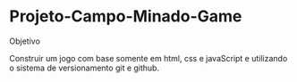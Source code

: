 # Projeto-Campo-Minado-Game

Objetivo 

Construir um jogo com base somente em html, css e javaScript e utilizando o sistema de versionamento git e github.